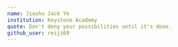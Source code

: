 ```yaml
---
name: Jiashu Jack Ye
institution: Keystone Academy
quote: Don't deny your possibilities until it's done.
github_user: reiji69
---
```

